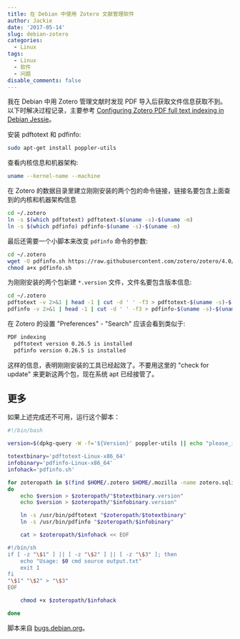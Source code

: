 ```yaml
---
title: 在 Debian 中使用 Zotero 文献管理软件
author: Jackie
date: '2017-05-14'
slug: debian-zotero
categories:
  - Linux
tags:
  - Linux
  - 软件
  - 问题
disable_comments: false
---
```



我在 Debian 中用 Zotero 管理文献时发现 PDF 导入后获取文件信息获取不到。以下时解决过程记录，主要参考 [Configuring Zotero PDF full text indexing in Debian Jessie](https://vk5tu.livejournal.com/54476.html)。

安装 pdftotext 和 pdfinfo:

```bash
sudo apt-get install poppler-utils
```

查看内核信息和机器架构:

```bash
uname --kernel-name --machine
```

在 Zotero 的数据目录里建立刚刚安装的两个包的命令链接，链接名要包含上面查到的内核和机器架构信息

```bash
cd ~/.zotero
ln -s $(which pdftotext) pdftotext-$(uname -s)-$(uname -m)
ln -s $(which pdfinfo) pdfinfo-$(uname -s)-$(uname -m)
```

最后还需要一个小脚本来改变 `pdfinfo` 命令的参数:

```bash
cd ~/.zotero
wget -O pdfinfo.sh https://raw.githubusercontent.com/zotero/zotero/4.0/resource/redirect.sh
chmod a+x pdfinfo.sh
```

为刚刚安装的两个包新建 `*.version` 文件，文件名要包含版本信息:

```bash
cd ~/.zotero
pdftotext -v 2>&1 | head -1 | cut -d ' ' -f3 > pdftotext-$(uname -s)-$(uname -m).version
pdfinfo -v 2>&1 | head -1 | cut -d ' ' -f3 > pdfinfo-$(uname -s)-$(uname -m).version
```

在 Zotero 的设置 "Preferences" - "Search" 应该会看到类似于:

```bash
PDF indexing
  pdftotext version 0.26.5 is installed
  pdfinfo version 0.26.5 is installed
```

这样的信息，表明刚刚安装的工具已经起效了。不要用这里的 "check for update" 来更新这两个包，现在系统 apt 已经接管了。



## 更多

如果上述完成还不可用，运行这个脚本：

```bash
#!/bin/bash

version=$(dpkg-query -W -f='${Version}' poppler-utils || echo "please_install_poppler-utils")

totextbinary='pdftotext-Linux-x86_64'
infobinary='pdfinfo-Linux-x86_64'
infohack='pdfinfo.sh'

for zoteropath in $(find $HOME/.zotero $HOME/.mozilla -name zotero.sqlite -exec dirname {} \;)
do
	echo $version > $zoteropath/"$totextbinary.version"
	echo $version > $zoteropath/"$infobinary.version"

	ln -s /usr/bin/pdftotext "$zoteropath/$totextbinary"
	ln -s /usr/bin/pdfinfo "$zoteropath/$infobinary"

	cat > $zoteropath/$infohack << EOF

#!/bin/sh
if [ -z "\$1" ] || [ -z "\$2" ] || [ -z "\$3" ]; then
    echo "Usage: $0 cmd source output.txt"
    exit 1
fi
"\$1" "\$2" > "\$3"
EOF

	chmod +x $zoteropath/$infohack

done
```

脚本来自 [bugs.debian.org](https://bugs.debian.org/cgi-bin/bugreport.cgi?bug=781009)。